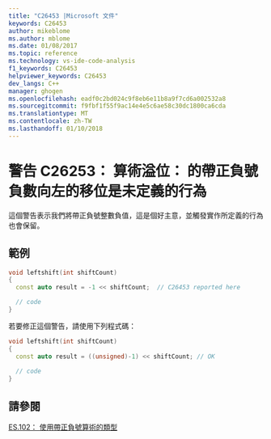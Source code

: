 ```yaml
---
title: "C26453 |Microsoft 文件"
keywords: C26453
author: mikeblome
ms.author: mblome
ms.date: 01/08/2017
ms.topic: reference
ms.technology: vs-ide-code-analysis
f1_keywords: C26453
helpviewer_keywords: C26453
dev_langs: C++
manager: ghogen
ms.openlocfilehash: eadf0c2bd024c9f8eb6e11b8a9f7cd6a002532a8
ms.sourcegitcommit: f9fbf1f55f9ac14e4e5c6ae58c30dc1800ca6cda
ms.translationtype: MT
ms.contentlocale: zh-TW
ms.lasthandoff: 01/10/2018
---
```

# <a name="warning-c26253-arithmetic-overflow-left-shift-of-a-negative-signed-number-is-undefined-behavior"></a>警告 C26253： 算術溢位： 的帶正負號負數向左的移位是未定義的行為 

這個警告表示我們將帶正負號整數負值，這是個好主意，並觸發實作所定義的行為也會保留。 

## <a name="example"></a>範例  

```cpp  
void leftshift(int shiftCount)  
{  
  const auto result = -1 << shiftCount;  // C26453 reported here

  // code
}
```  

 若要修正這個警告，請使用下列程式碼：

```cpp  
void leftshift(int shiftCount)  
{  
  const auto result = ((unsigned)-1) << shiftCount; // OK
 
  // code
}
```  

## <a name="see-also"></a>請參閱  
[ES.102： 使用帶正負號算術的類型](https://github.com/isocpp/CppCoreGuidelines/blob/master/CppCoreGuidelines.md#Res-unsigned)